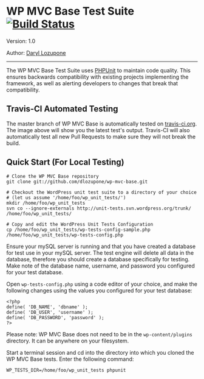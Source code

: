 # WP MVC Base Test Suite [![Build Status](https://secure.travis-ci.org/dlozupone/wp-mvc-base.png?branch=master)](http://travis-ci.org/dlozupone/wp-mvc-base)

Version: 1.0

Author: [Daryl Lozupone](http://www.github.com/dlozupone)

-------------------------

The WP MVC Base Test Suite uses [PHPUnit](http://phpunit.de) to maintain code quality. This ensures backwards compatibility with existing projects implementing the framework, as well as alerting developers to changes that break that compatibility.

Travis-CI Automated Testing
-----------

The master branch of WP MVC Base is automatically tested on [travis-ci.org](http://travis-ci.org). The image above will show you the latest test's output. Travis-CI will also automatically test all new Pull Requests to make sure they will not break the build.

Quick Start (For Local Testing)
-----------------------------

	# Clone the WP MVC Base repository
    git clone git://github.com/dlozupone/wp-mvc-base.git

    # Checkout the WordPress unit test suite to a directory of your choice 
    # (let us assume '/home/foo/wp_unit_tests/')
    mkdir /home/foo/wp_unit_tests
    svn co --ignore-externals http://unit-tests.svn.wordpress.org/trunk/ /home/foo/wp_unit_tests/
    
    # Copy and edit the WordPress Unit Tests Configuration
    cp /home/foo/wp_unit_tests/wp-tests-config-sample.php /home/foo/wp_unit_tests/wp-tests-config.php

Ensure your mySQL server is running and that you have created a database for test use in your mySQL server. The test engine will delete all data in the database, therefore you should create a database specifically for testing.	
Make note of the database name, username, and password you configured for your test database.
    
Open `wp-tests-config.php` using a code editor of your choice, and make the following changes using the values you configured for your test database:

    <?php
    define( 'DB_NAME', 'dbname' );
    define( 'DB_USER', 'username' );
    define( 'DB_PASSWORD', 'password' );
	?>


Please note: WP MVC Base does not need to be in the `wp-content/plugins` directory. It can be anywhere on your filesystem.

Start a terminal session and cd into the directory into which you cloned the WP MVC Base tests. Enter the following command:

    WP_TESTS_DIR=/home/foo/wp_unit_tests phpunit

